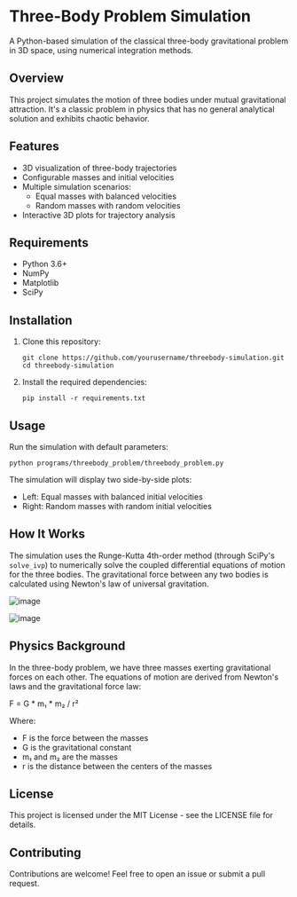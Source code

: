 # Three-Body Problem Simulation

A Python-based simulation of the classical three-body gravitational problem in 3D space, using numerical integration methods.

## Overview

This project simulates the motion of three bodies under mutual gravitational attraction. It's a classic problem in physics that has no general analytical solution and exhibits chaotic behavior.

## Features

- 3D visualization of three-body trajectories
- Configurable masses and initial velocities
- Multiple simulation scenarios:
  - Equal masses with balanced velocities
  - Random masses with random velocities
- Interactive 3D plots for trajectory analysis

## Requirements

- Python 3.6+
- NumPy
- Matplotlib
- SciPy

## Installation

1. Clone this repository:
   ```
   git clone https://github.com/yourusername/threebody-simulation.git
   cd threebody-simulation
   ```

2. Install the required dependencies:
   ```
   pip install -r requirements.txt
   ```

## Usage

Run the simulation with default parameters:

```
python programs/threebody_problem/threebody_problem.py
```

The simulation will display two side-by-side plots:
- Left: Equal masses with balanced initial velocities
- Right: Random masses with random initial velocities

## How It Works

The simulation uses the Runge-Kutta 4th-order method (through SciPy's `solve_ivp`) to numerically solve the coupled differential equations of motion for the three bodies. The gravitational force between any two bodies is calculated using Newton's law of universal gravitation.

![image](https://github.com/user-attachments/assets/7188ec97-de42-4b51-ad3f-d8d2884aa6b4)

![image](https://github.com/user-attachments/assets/05b7281e-2813-4f4c-91a8-083c2fdb4bd2)

## Physics Background

In the three-body problem, we have three masses exerting gravitational forces on each other. The equations of motion are derived from Newton's laws and the gravitational force law:

F = G * m₁ * m₂ / r²

Where:
- F is the force between the masses
- G is the gravitational constant
- m₁ and m₂ are the masses
- r is the distance between the centers of the masses

## License

This project is licensed under the MIT License - see the LICENSE file for details.

## Contributing

Contributions are welcome! Feel free to open an issue or submit a pull request. 
